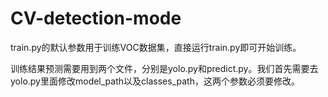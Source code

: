 # CV-detection-mode

train.py的默认参数用于训练VOC数据集，直接运行train.py即可开始训练。
  
训练结果预测需要用到两个文件，分别是yolo.py和predict.py。我们首先需要去yolo.py里面修改model_path以及classes_path，这两个参数必须要修改。
